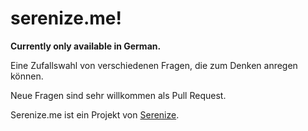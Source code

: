 # serenize.me!

**Currently only available in German.**

Eine Zufallswahl von verschiedenen Fragen, die zum Denken anregen können.

Neue Fragen sind sehr willkommen als Pull Request.

Serenize.me ist ein Projekt von [Serenize](https://serenize.com).

